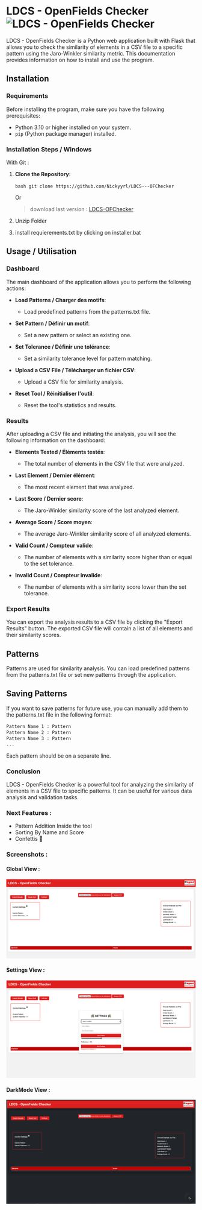 # LDCS - OpenFields Checker ![LDCS - OpenFields Checker](https://raw.githubusercontent.com/Nickyyrl/LDCS---OFChecker/main/Templates/logo_ldcs-removebg-preview.ico)

LDCS - OpenFields Checker is a Python web application built with Flask that allows you to check the similarity of elements in a CSV file to a specific pattern using the Jaro-Winkler similarity metric. This documentation provides information on how to install and use the program.

## Installation 

### Requirements 

Before installing the program, make sure you have the following prerequisites:

- Python 3.10 or higher installed on your system.
- `pip` (Python package manager) installed.


### Installation Steps / Windows 

With Git :

1. **Clone the Repository**:

   ```bash git clone https://github.com/Nickyyrl/LDCS---OFChecker ```

   Or 

   > download last version : [LDCS-OFChecker](https://github.com/Nickyyrl/LDCS---OFChecker)

2. Unzip Folder

3. install  requierements.txt by clicking on installer.bat

## Usage / Utilisation

### Dashboard

The main dashboard of the application allows you to perform the following actions:

- **Load Patterns / Charger des motifs**:
  - Load predefined patterns from the patterns.txt file.

- **Set Pattern / Définir un motif**:
  - Set a new pattern or select an existing one.

- **Set Tolerance / Définir une tolérance**:
  - Set a similarity tolerance level for pattern matching.

- **Upload a CSV File / Télécharger un fichier CSV**:
  - Upload a CSV file for similarity analysis.

- **Reset Tool / Réinitialiser l'outil**:
  - Reset the tool's statistics and results.

### Results 

After uploading a CSV file and initiating the analysis, you will see the following information on the dashboard:

- **Elements Tested / Éléments testés**:
  - The total number of elements in the CSV file that were analyzed.

- **Last Element / Dernier élément**:
  - The most recent element that was analyzed.

- **Last Score / Dernier score**:
  - The Jaro-Winkler similarity score of the last analyzed element.

- **Average Score / Score moyen**:
  - The average Jaro-Winkler similarity score of all analyzed elements.

- **Valid Count / Compteur valide**:
  - The number of elements with a similarity score higher than or equal to the set tolerance.

- **Invalid Count / Compteur invalide**:
  - The number of elements with a similarity score lower than the set tolerance.

### Export Results 

You can export the analysis results to a CSV file by clicking the "Export Results" button. The exported CSV file will contain a list of all elements and their similarity scores.

## Patterns 

Patterns are used for similarity analysis. You can load predefined patterns from the patterns.txt file or set new patterns through the application.

## Saving Patterns 

If you want to save patterns for future use, you can manually add them to the patterns.txt file in the following format:

```plaintext
Pattern Name 1 : Pattern
Pattern Name 2 : Pattern
Pattern Name 3 : Pattern
...
```

Each pattern should be on a separate line.

### Conclusion
LDCS - OpenFields Checker is a powerful tool for analyzing the similarity of elements in a CSV file to specific patterns. It can be useful for various data analysis and validation tasks.

### Next Features :

- Pattern Addition Inside the tool
- Sorting By Name and Score
- Confettis 🎉

### Screenshots : 

#### Global View : 
![OFChecker](https://github.com/Nickyyrl/LDCS---OFChecker/blob/main/Templates/c1.PNG?raw=true)

#### Settings View :
![OFChecker Settings](https://github.com/Nickyyrl/LDCS---OFChecker/blob/main/Templates/c2.PNG?raw=true)

#### DarkMode View : 
![ofcdm](Templates/IMG_0505.png?raw=true)